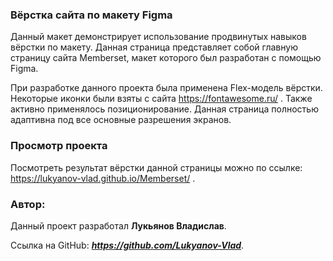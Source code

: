 ### Вёрстка сайта по макету Figma

Данный макет демонстрирует использование продвинутых навыков вёрстки по макету. Данная страница представляет собой главную страницу сайта Memberset,  макет которого был разработан с помощью Figma.

При разработке данного проекта была применена Flex-модель вёрстки. Некоторые иконки были взяты с сайта https://fontawesome.ru/ . Также активно применялось позиционирование. Данная страница полностью адаптивна под все основные разрешения экранов.

### Просмотр проекта

Посмотреть результат вёрстки данной страницы можно по ссылке: https://lukyanov-vlad.github.io/Memberset/ .

### Автор:

Данный проект разработал __Лукьянов Владислав__.

Ссылка на GitHub:  ___https://github.com/Lukyanov-Vlad___.
